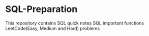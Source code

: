 # SQL-Preparation
This repository contains
      SQL quick notes
      SQL important functions
      LeetCode(Easy, Medium and Hard) problems
      
